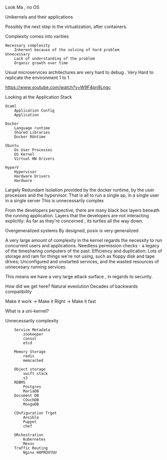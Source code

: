 
Look Ma , no OS

Unikernels and their applications

Possibly the next step in the virtualization, after containers. 

Complexity comes into varities

    Necessary complexity
        Inherent because of the solving of hard problem 
    Unnecessary
        Lack of understanding of the problem
        Organic growth over time


Usual microservices architectures are very hard to debug
    . Very Hard to replicate the environment 1 to 1 
    
https://www.youtube.com/watch?v=W9F4pn9Lngc




Looking at the Application Stack

    Ocaml 
        Application Config
        Application

    Docker
        Language runtime
        Shared Libraries
        Docker RUntime

    Ubuntu
        Os User Processes
        OS Kernel
        Virtual HW Drivers

    HyperV
        Hypervisor
        Hardware Drivers
        Hardware

Largely Redundant
    Isolation provided by the docker runtime, by the user processes and the hypervisor. 
That is all to run a single ap, in a single user in a single server
This is unnecessarily complex

From the developers perspective, there are many black box layers beneath the running application. Layers that the developers are not interacting explicitly: As far as they're concerned , its turtles all the way down.

Overgeneralized systems
    By designed, posix is very generalized

A very large amount of complexity in the kernel regards the necessity to run concurrent users and applications. 
Needless permission checks - a legacy of the timesharing computers of the past.
Efficiency and duplication: Lots of storage and ram for things we're not using, such as floppy disk and tape drives; Unconfigured and unstarted services, and the wasted resources of unnecesary running services. 

This means we have a very large attack surface , in regards to security. 
 
How did we get here? 
    Natural eveolution
    Decades of backwards compatibility
    

Make it work -> Make it RIght -> Make it fast



What is a uni-kernel?
     

Unnecessarily complexity

        Service Metadata
            zookeeper
            consul
            etcd

        Memory Storage
            redis
            memcached
        
        Object storage
            swift stack
            s3
        RDBMS
            Postgres
            MariaDB
        Document DB
            COuchDB
            MongoDB

        COnfiguration Trget
            Ansible
            Puppet
            chef
        
        ORchestration
            Kubernetes
            Mesos
        Traffic Routing
            Nginx HAPROXYUU
